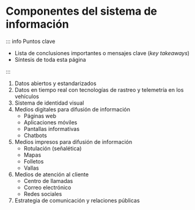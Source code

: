 # Componentes del sistema de información

::: info Puntos clave

- Lista de conclusiones importantes o mensajes clave (_key takeaways_)
- Síntesis de toda esta página

:::

1. Datos abiertos y estandarizados
1. Datos en tiempo real con tecnologías de rastreo y telemetría en los vehículos
1. Sistema de identidad visual
1. Medios digitales para difusión de información
   - Páginas web
   - Aplicaciones móviles
   - Pantallas informativas
   - Chatbots
1. Medios impresos para difusión de información
   - Rotulación (señalética)
   - Mapas
   - Folletos
   - Vallas
1. Medios de atención al cliente
   - Centro de llamadas
   - Correo electrónico
   - Redes sociales
1. Estrategia de comunicación y relaciones públicas
